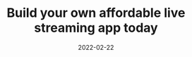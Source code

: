 ---
date: 2022-02-22
title: Build your own affordable live streaming app today
description: Live streaming infrastructure as solutions for your business to move forward. Save your time to focus on video content you want to deliver, we handle the rest.
---